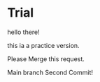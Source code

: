 # Trial

hello there!

this ia a practice version.


Please Merge this request.


Main branch Second Commit!
